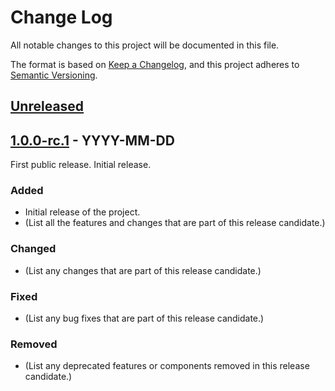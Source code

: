 # Change Log

All notable changes to this project will be documented in this file.

The format is based on [Keep a Changelog](https://keepachangelog.com/en/1.1.0/),
and this project adheres to [Semantic Versioning](https://semver.org/spec/v2.0.0.html).

## [Unreleased]

## [1.0.0-rc.1] - YYYY-MM-DD

First public release.
Initial release.

### Added
- Initial release of the project.
- (List all the features and changes that are part of this release candidate.)

### Changed
- (List any changes that are part of this release candidate.)

### Fixed
- (List any bug fixes that are part of this release candidate.)

### Removed
- (List any deprecated features or components removed in this release candidate.)

[Unreleased]: https://github.com/yourusername/yourrepository/compare/v1.0.0-rc.1...HEAD
[1.0.0-rc.1]: https://github.com/yourusername/yourrepository/releases/tag/v1.0.0-rc.1
